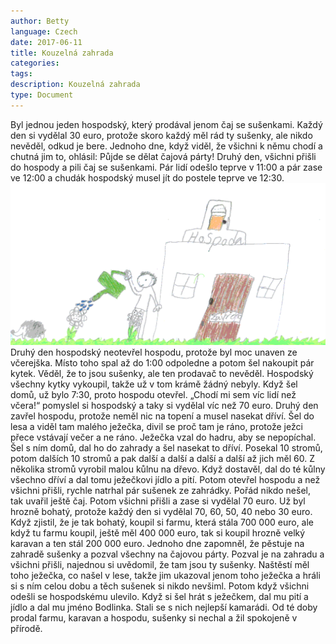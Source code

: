 ```yaml
---
author: Betty
language: Czech
date: 2017-06-11
title: Kouzelná zahrada
categories:
tags:
description: Kouzelná zahrada
type: Document
---
```


Byl jednou jeden hospodský, který prodával jenom čaj se sušenkami. Každý den si vydělal 30 euro, protože skoro každý měl rád ty sušenky, ale nikdo nevěděl, odkud je bere. Jednoho dne, když viděl, že všichni k němu chodí a chutná jim to, ohlásil: Půjde se dělat čajová párty! Druhý den, všichni přišli do hospody a pili čaj se sušenkami. Pár lidí odešlo teprve v 11:00 a pár zase ve 12:00 a chudák hospodský musel jít do postele teprve ve 12:30. 
![obrázek blížícího se meteoritu](../images/betty/170611_Betty_Zahradni-party.png)
Druhý den hospodský neotevřel hospodu, protože byl moc unaven ze včerejška. Místo toho spal až do 1:00 odpoledne a potom šel nakoupit pár kytek. Věděl, že to jsou sušenky, ale ten prodavač to nevěděl. Hospodský všechny kytky vykoupil, takže už v tom krámě žádný nebyly. Když šel domů, už bylo 7:30, proto hospodu otevřel. „Chodí mi sem víc lidí než včera!“ pomyslel si hospodský a taky si vydělal víc než 70 euro. Druhý den zavřel hospodu, protože neměl nic na topení a musel nasekat dříví. Šel do lesa a viděl tam malého ježečka, divil se proč tam je ráno, protože ježci přece vstávají večer a ne ráno. Ježečka vzal do hadru, aby se nepopíchal. Šel s ním domů, dal ho do zahrady a šel nasekat to dříví. Posekal 10 stromů, potom dalších 10 stromů a pak další a další a další a další až jich měl 60. Z několika stromů vyrobil malou kůlnu na dřevo. Když dostavěl, dal do té kůlny všechno dříví a dal tomu ježečkovi jídlo a pití. Potom otevřel hospodu a než všichni přišli, rychle natrhal pár sušenek ze zahrádky. Pořád nikdo nešel, tak uvařil ještě čaj. Potom všichni přišli a zase si vydělal 70 euro. Už byl hrozně bohatý, protože každý den si vydělal 70, 60, 50, 40 nebo 30 euro. Když zjistil, že je tak bohatý, koupil si farmu, která stála 700 000 euro, ale když tu farmu koupil, ještě měl 400 000 euro, tak si koupil hrozně velký karavan a ten stál 200 000 euro. Jednoho dne zapomněl, že pěstuje na zahradě sušenky a pozval všechny na čajovou párty. Pozval je na zahradu a všichni přišli,  najednou si uvědomil, že tam jsou ty sušenky. Naštěstí měl toho ježečka, co našel v lese, takže jim ukazoval jenom toho ježečka a hráli si s ním celou dobu a těch sušenek si nikdo nevšiml. Potom když všichni odešli se hospodskému ulevilo. Když si šel hrát s ježečkem, dal mu pití a jídlo a dal mu jméno Bodlinka. Stali se s nich nejlepší kamarádi. Od té doby prodal  farmu, karavan a hospodu, sušenky si nechal a žil spokojeně v přírodě.
